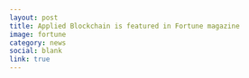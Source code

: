 ```yaml
---
layout: post
title: Applied Blockchain is featured in Fortune magazine
image: fortune
category: news
social: blank
link: true
---
```

